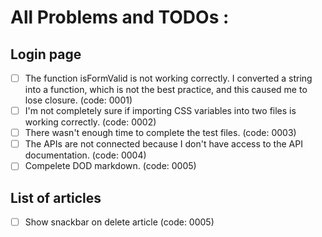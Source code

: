 # All Problems and TODOs :

## Login page

- [ ] The function isFormValid is not working correctly. I converted a string into a function, which is not the best practice, and this caused me to lose closure. (code: 0001)
- [ ] I'm not completely sure if importing CSS variables into two files is working correctly. (code: 0002)
- [ ] There wasn't enough time to complete the test files. (code: 0003)
- [ ] The APIs are not connected because I don't have access to the API documentation. (code: 0004)
- [ ] Compelete DOD markdown. (code: 0005)

## List of articles

- [ ] Show snackbar on delete article (code: 0005)
